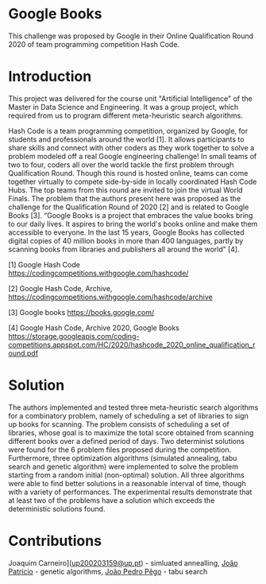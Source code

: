 # Google Books
 This challenge was proposed by Google in their Online Qualification Round 2020 of team programming competition Hash Code. 	

# Introduction 

This project was delivered for the course unit "Artificial Intelligence" of the Master in Data Science and Engineering. It was a group project, which required from us to program different meta-heuristic search algorithms.

Hash Code is a team programming competition, organized by Google, for students and professionals around the world [1]. It allows participants to share skills and connect with other coders as they work together to solve a problem modeled off a real Google engineering challenge! In small teams of two to four, coders all over the world tackle the first problem through Qualification Round. Though this round is hosted online, teams can come together virtually to compete side-by-side in locally coordinated Hash Code Hubs. The top teams from this round are invited to join the virtual World Finals.
The problem that the authors present here was proposed as the challenge for the Qualification Round of 2020 [2] and is related to Google Books [3]. “Google Books is a project that embraces the value books bring to our daily lives. It aspires to bring the world's books online and make them accessible to everyone. In the last 15 years, Google Books has collected digital copies of 40 million books in more than 400 languages, partly by scanning books from libraries and publishers all around the world” [4].

[1] Google Hash Code https://codingcompetitions.withgoogle.com/hashcode/

[2] Google Hash Code, Archive, https://codingcompetitions.withgoogle.com/hashcode/archive

[3] Google books https://books.google.com/

[4] Google Hash Code, Archive 2020, Google Books https://storage.googleapis.com/coding-competitions.appspot.com/HC/2020/hashcode_2020_online_qualification_round.pdf

# Solution
The authors implemented and tested three meta-heuristic search algorithms for a combinatory problem, namely of scheduling a set of libraries to sign up books for scanning. The problem consists of scheduling a set of libraries, whose goal is to maximize the total score obtained from scanning different books over a defined period of days. Two determinist solutions were found for the 6 problem files proposed during the competition. Furthermore, three optimization algorithms (simulated annealing, tabu search and genetic algorithm) were implemented to solve the problem starting from a random initial (non-optimal) solution. All three algorithms were able to find better solutions in a reasonable interval of time, though with a variety of performances. The experimental results demonstrate that at least two of the problems have a solution which exceeds the deterministic solutions found.

# Contributions
Joaquim Carneiro](up200203159@up.pt) - simluated annealling, [João Patrício](up202100812@up.pt) - genetic algorithms, [João Pedro Pêgo](up199502401@up.pt) - tabu search
